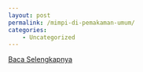```yaml
---
layout: post
permalink: /mimpi-di-pemakaman-umum/
categories:
    - Uncategorized
---
```


[Baca Selengkapnya](/09)